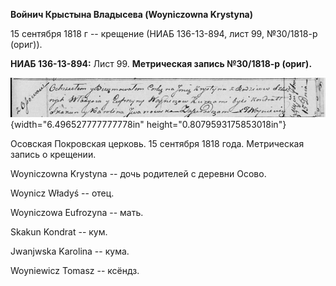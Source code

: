 **Войнич Крыстына Владысева (Woyniczowna Krystyna)**

15 сентября 1818 г -- крещение (НИАБ 136-13-894, лист 99, №30/1818-р
(ориг)).

**НИАБ 136-13-894:** Лист 99. **Метрическая запись №30/1818-р (ориг).**

![](./media/c352e663ee667f2b9bf3fbae84e79343e8c4744e.png){width="6.496527777777778in"
height="0.8079593175853018in"}

Осовская Покровская церковь. 15 сентября 1818 года. Метрическая запись о
крещении.

Woyniczowna Krystyna -- дочь родителей с деревни Осовo.

Woynicz Władyś -- отец.

Woyniczowa Eufrozyna -- мать.

Skakun Kondrat -- кум.

Jwanjwska Karolina -- кума.

Woyniewicz Tomasz -- ксёндз.
